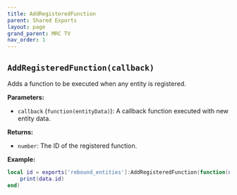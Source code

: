 ```yaml
--- 
title: AddRegisteredFunction 
parent: Shared Exports 
layout: page
grand_parent: MRC TV 
nav_order: 1 
--- 
```

## `AddRegisteredFunction(callback)`
Adds a function to be executed when any entity is registered.

**Parameters:**
- `callback` (`function(entityData)`): A callback function executed with new entity data.

**Returns:**
- `number`: The ID of the registered function.

**Example:**
```lua
local id = exports['rebound_entities']:AddRegisteredFunction(function(data) 
    print(data.id)
end)
```

